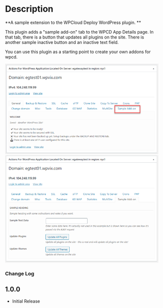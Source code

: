 # Description #

**A sample extension to the WPCloud Deploy WordPress plugin. **

This plugin adds a "sample add-on" tab to the WPCD App Details page.
In that tab, there is a button that updates all plugins on the site.
There is another sample inactive button and an inactive text field.

You can use this plugin as a starting point to create your own
addons for wpcd.

![Image of what this add-on looks like](images/wpcd-sample-add-on-image01.png)
![Second image of what this add-on looks like](images/wpcd-sample-add-on-image02.png)

### Change Log ###
1.0.0
------
* Initial Release